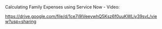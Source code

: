 Calculating Family Expenses using Service Now - Video:



https://drive.google.com/file/d/1ce7j9lVeeywhQ5Ksz6f0uuKWLiy39svL/view?usp=sharing

